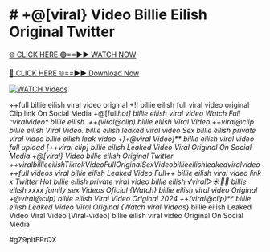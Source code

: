 # # +@[viral} Video Billie Eilish Original Twitter

[🌐 CLICK HERE 🟢==►► WATCH NOW](https://gitload.pages.dev/)

[🔴 CLICK HERE 🌐==►► Download Now](https://gitload.pages.dev/)

[![WATCH Videos](https://i.imgur.com/dJHk4Zq.gif)](https://gitload.pages.dev/)
























++full billie eilish viral video original +!! billie eilish full viral video original Clip link On Social Media +@[full*hot] billie eilish viral video
Watch Full ^viralvideo^ billie eilish. ++(viral@clip) billie eilish Viral Video
++viral@clip billie eilish Viral Video.
billie eilish leaked viral video
Sex billie eilish private viral video billie eilish leak video +)+@viral Video]** billie eilish viral video full upload [++viral clip] billie eilish Leaked Video Viral Original On Social Media +@[viral} Video billie eilish Original Twitter
+$+viral billie eilish Tiktok Video Full Original Sex Video
billie eilish leaked viral video
+$+full videos viral billie eilish Leaked Video
Full++ billie eilish viral video link x Twitter Hot billie eilish private viral video billie eilish
️√viral▷☀️👄💥 billie eilish xxxx family sex Videos Oficial
{Watch} billie eilish viral video Original +@viral@clip) billie eilish Viral Video Original 2024
++(viral@clip)** billie eilish Leaked Video Viral Original
{Watch viral Videos*} billie eilish Leaked Video Viral Video
[Viral-video] billie eilish viral video Original On Social Media


#gZ9pItFPrQX
